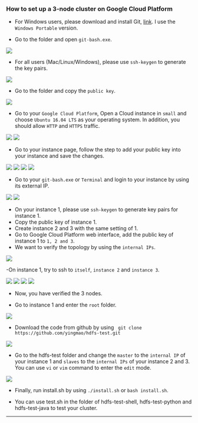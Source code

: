 ### How to set up a 3-node cluster on Google Cloud Platform 

- For Windows users, please download and install Git, [link](https://git-scm.com/downloads). I use the `Windows Portable` version.

- Go to the folder and open `git-bash.exe`.

![](pics/3.png)

- For all users (Mac/Linux/Windows), please use `ssh-keygen` to generate the key pairs.   

![](pics/1.png)

- Go to the folder and copy the `public key`.

![](pics/2.png)

- Go to your `Google Cloud Platform`, Open a Cloud instance in `small` and choose `Ubuntu 16.04 LTS` as your operating system. In addition, you should allow `HTTP` and `HTTPS` traffic.


![](pics/4.png)
![](pics/5.png)


- Go to your instance page, follow the step to add your public key into your instance and save the changes.

![](pics/6.png)
![](pics/7.png)
![](pics/8.png)
![](pics/9.png)

- Go to your `git-bash.exe` or `Terminal` and login to your instance by using its external IP. 

![](pics/10.png)
![](pics/11.png)

- On your instance 1, please use `ssh-keygen` to generate key pairs for instance 1. 
- Copy the public key of instance 1.
- Create instance 2 and 3 with the same setting of 1. 
- Go to Google Cloud Platform web interface, add the public key of instance 1 to `1, 2 and 3`.
- We want to verify the topology by using the `internal IPs`.

![](pics/12.png)

-On instance 1, try to ssh to `itself`, `instance 2` and `instance 3`. 

![](pics/13.png)
![](pics/14.png)
![](pics/15.png)
![](pics/16.png)

- Now, you have verified the 3 nodes. 

- Go to instance 1 and enter the `root` folder. 

![](pics/17.png)

- Download the code from github by using ` git clone https://github.com/yingmao/hdfs-test.git`
 
![](pics/18.png)



- Go to the hdfs-test folder and change the `master` to the `internal IP` of your instance 1 and `slaves` to the `internal IPs` of your instance 2 and 3. You can use `vi` or `vim` command to enter the `edit` mode.

![](pics/19.png)

- Finally, run install.sh by using `./install.sh` or `bash install.sh`.

- You can use test.sh in the folder of hdfs-test-shell, hdfs-test-python and hdfs-test-java to test your cluster. 


---